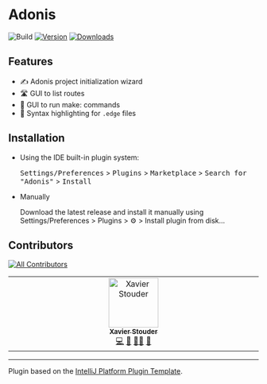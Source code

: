 # Adonis
![Build][badge:build:image]
[![Version][badge:version:image]][badge:version:url]
[![Downloads][badge:downloads:image]][badge:downloads:url]

<!-- Plugin description -->
<!-- Plugin description end -->

## Features

* ✍️ Adonis project initialization wizard
* 🛣️️ GUI to list routes
* 📢 GUI to run make: commands
* 🎨 Syntax highlighting for `.edge` files

## Installation

- Using the IDE built-in plugin system:

  <kbd>Settings/Preferences</kbd> > <kbd>Plugins</kbd> > <kbd>Marketplace</kbd> > <kbd>Search for "Adonis"</kbd> >
  <kbd>Install</kbd>


- Manually

  Download the latest release and install it manually using Settings/Preferences > Plugins > ⚙️ > Install plugin from disk...

## Contributors
<!-- ALL-CONTRIBUTORS-BADGE:START - Do not remove or modify this section -->
[![All Contributors](https://img.shields.io/badge/all_contributors-1-orange.svg?style=flat-square)](#contributors-)
<!-- ALL-CONTRIBUTORS-BADGE:END -->

<!-- ALL-CONTRIBUTORS-LIST:START - Do not remove or modify this section -->
<!-- prettier-ignore-start -->
<!-- markdownlint-disable -->
<table>
  <tbody>
    <tr>
      <td align="center" valign="top" width="14.28%"><a href="https://stouder.io"><img src="https://avatars.githubusercontent.com/u/2575182?v=4?s=100" width="100px;" alt="Xavier Stouder"/><br /><sub><b>Xavier Stouder</b></sub></a><br /><a href="https://github.com/Xstoudi/adonis-intellij/commits?author=Xstoudi" title="Code">💻</a> <a href="https://github.com/Xstoudi/adonis-intellij/commits?author=Xstoudi" title="Documentation">📖</a> <a href="#mentoring-Xstoudi" title="Mentoring">🧑‍🏫</a> <a href="#maintenance-Xstoudi" title="Maintenance">🚧</a></td>
    </tr>
  </tbody>
</table>

<!-- markdownlint-restore -->
<!-- prettier-ignore-end -->

<!-- ALL-CONTRIBUTORS-LIST:END -->
<!-- markdownlint-disable -->

<!-- markdownlint-restore -->
<!-- prettier-ignore-end -->

<!-- ALL-CONTRIBUTORS-LIST:END -->


---
Plugin based on the [IntelliJ Platform Plugin Template][template].

[badge:build:image]: https://github.com/Xstoudi/adonis-intellij/workflows/Build/badge.svg

[badge:version:image]: https://img.shields.io/jetbrains/plugin/v/io.stouder.adonis.svg
[badge:version:url]: https://plugins.jetbrains.com/plugin/io.stouder.adonis

[badge:downloads:image]: https://img.shields.io/jetbrains/plugin/d/io.stouder.adonis.svg
[badge:downloads:url]: https://plugins.jetbrains.com/plugin/io.stouder.adonis

[template]: https://github.com/JetBrains/intellij-platform-plugin-template
[docs:plugin-description]: https://plugins.jetbrains.com/docs/intellij/plugin-user-experience.html#plugin-description-and-presentation